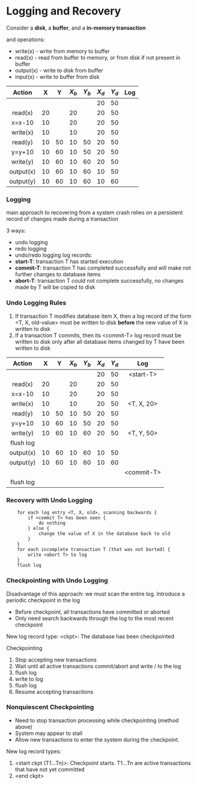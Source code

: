 # Logging and Recovery
Consider a **disk**, a **buffer**, and a **in-memory transaction**

and operations:
- write(x) - write from memory to buffer
- read(x) - read from buffer to memory, or from disk if not present in buffer
- output(x) - write to disk from buffer 
- input(x) - write to buffer from disk

| Action  |  X  |  Y  |$X_b$|$Y_b$|$X_d$|$Y_d$| Log |
|:-------:|:---:|:---:|:---:|:---:|:---:|:---:|:---:|
|         |     |     |     |     |20   |50   |     |
| read(x) |  20 |     |20   |     |20   |50   |     |
| x=x-10  |  10 |     |20   |     |20   |50   |     |
|write(x) |  10 |     |10   |     |20   |50   |     |
| read(y) |  10 | 50  |10   | 50  |20   |50   |     |
| y=y+10  |  10 | 60  |10   | 50  |20   |50   |     |
|write(y) |  10 | 60  |10   | 60  |20   |50   |     |
|output(x)|  10 | 60  |10   | 60  |10   |50   |     |
|output(y)|  10 | 60  |10   | 60  |10   |60   |     |

### Logging
main approach to recovering from a system crash relies on a persistent record of changes made during a transaction

3 ways:
- undo logging
- redo logging
- undo/redo logging
log records:
- **start-T**: transaction T has started execution
- **commit-T**: transaction T has completed successfully and will make not further changes to database items
- **abort-T**: transaction T could not complete successfully, no changes made by T will be copied to disk

### Undo Logging Rules
1. If transaction T modifies database item X, then a log record of the form <T, X, old-value> must be written to disk **before** the new value of X is written to disk
2. If a transaction T commits, then its \<commit-T\> log record must be written to disk only after all database items changed by T have been written to disk

| Action  |  X  |  Y  |$X_b$|$Y_b$|$X_d$|$Y_d$| Log |
|:-------:|:---:|:---:|:---:|:---:|:---:|:---:|:---:|
|         |     |     |     |     |20   |50   |\<start-T\>|
| read(x) |  20 |     |20   |     |20   |50   |     |
| x=x-10  |  10 |     |20   |     |20   |50   |     |
|write(x) |  10 |     |10   |     |20   |50   |\<T, X, 20\>|
| read(y) |  10 | 50  |10   | 50  |20   |50   |     |
| y=y+10  |  10 | 60  |10   | 50  |20   |50   |     |
|write(y) |  10 | 60  |10   | 60  |20   |50   |\<T, Y, 50\>|
|flush log|
|output(x)|  10 | 60  |10   | 60  |10   |50   |     |
|output(y)|  10 | 60  |10   | 60  |10   |60   |     |
|         |     |     |     |     |     |     |\<commit-T\>|
|flush log|

### Recovery with Undo Logging

		for each log entry <T, X, old>, scanning backwards {
			if <commit T> has been seen {
				do nothing
			} else {
				change the value of X in the database back to old
			}
		}
		for each incomplete transaction T (that was not borted) {
			write <abort T> to log
		}
		flush log

### Checkpointing with Undo Logging
Disadvantage of this approach: we must scan the entire log.
Introduce a periodic checkpoint in the log
- Before checkpoint, all transactions have committed or aborted
- Only need search backwards through the log to the most recent checkpoint

New log record type:
\<ckpt>: The database has been checkpointed

Checkpointing
1. Stop accepting new transactions
2. Wait until all active transactions commit/abort and write <commit T>/<abort T> to the log
3. flush log
4. write <ckpt> to log
5. flush log
6. Resume accepting transactions

### Nonquiescent Checkpointing
- Need to stop transaction processing while checkpointing (method above)
- System may appear to stall
- Allow new transactions to enter the system during the checkpoint.

New log record types:
1. \<start ckpt (T1...Tn)>: Checkpoint starts. T1...Tn are active transactions that
have not yet committed
2. \<end ckpt>
<!--stackedit_data:
eyJoaXN0b3J5IjpbLTE0MTg2ODQ5MzQsLTE4MzQyMTQ2MzUsLT
k1MjkzNjkxLC0yMjYzMDM3OCw4MjAxNzc3NTcsNjI2NjY3MDQ3
LC0xNzgxMTAxODU3XX0=
-->